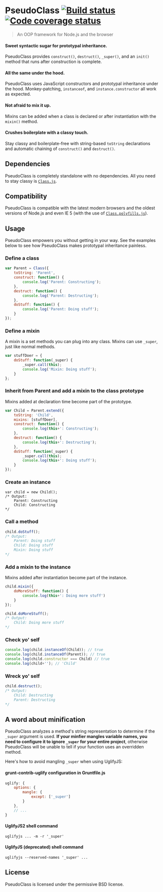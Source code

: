 # PseudoClass  [![Build status][travis-image]][travis] [![Code coverage status][coveralls-image]][coveralls]
> An OOP framework for Node.js and the browser

#### Sweet syntactic sugar for prototypal inheritance.
PseudoClass provides `construct()`, `destruct()`, `_super()`, and an `init()` method that runs after construction is complete.

#### All the same under the hood.
PseudoClass uses JavaScript constructors and prototypal inheritance under the hood. Monkey-patching, `instanceof`, and `instance.constructor` all work as expected.

#### Not afraid to mix it up.
Mixins can be added when a class is declared or after instantiation with the `mixin()` method.

#### Crushes boilerplate with a classy touch.
Stay classy and boilerplate-free with string-based `toString` declarations and automatic chaining of `construct()` and `destruct()`.


## Dependencies

PseudoClass is completely standalone with no dependencies. All you need to stay classy is [`Class.js`][Class.min.js].


## Compatibility

PseudoClass is compatible with the latest modern browsers and the oldest versions of Node.js and even IE 5 (with the use of [`Class.polyfills.js`][Class.polyfills.min.js]).


## Usage

PseudoClass empowers you without getting in your way. See the examples below to see how PseudoClass makes prototypal inheritance painless.


### Define a class

```javascript
var Parent = Class({
	toString: 'Parent',
	construct: function() {
		console.log('Parent: Constructing');
	},
	destruct: function() {
		console.log('Parent: Destructing');
	},
	doStuff: function() {
		console.log('Parent: Doing stuff');
	}
});
```


### Define a mixin

A mixin is a set methods you can plug into any class. Mixins can use `_super`, just like normal methods.

```javascript
var stuffDoer = {
	doStuff: function(_super) {
		_super.call(this);
		console.log('Mixin: Doing stuff');
	}
};
```


### Inherit from Parent and add a mixin to the class prototype

Mixins added at declaration time become part of the prototype.

```javascript
var Child = Parent.extend({
	toString: 'Child',
	mixins: [stuffDoer],
	construct: function() {
		console.log(this+': Constructing');
	},
	destruct: function() {
		console.log(this+': Destructing');
	},
	doStuff: function(_super) {
		_super.call(this);
		console.log(this+': Doing stuff');
	}
});
```


### Create an instance

```
var child = new Child();
/* Output:
	Parent: Constructing
	Child: Constructing
*/
```


### Call a method

```javascript
child.doStuff();
/* Output:
	Parent: Doing stuff
	Child: Doing stuff
	Mixin: Doing stuff
*/
```


### Add a mixin to the instance

Mixins added after instantiation become part of the instance.

```javascript
child.mixin({
	doMoreStuff: function() {
		console.log(this+': Doing more stuff')
	}
});

child.doMoreStuff();
/* Output:
	Child: Doing more stuff
*/
```


### Check yo' self

```javascript
console.log(child.instanceOf(Child)); // true
console.log(child.instanceOf(Parent)); // true
console.log(child.constructor === Child) // true
console.log(child+''); // 'Child'
```


### Wreck yo' self

```javascript
child.destruct();
/* Output:
	Child: Destructing
	Parent: Destructing
*/
```


## A word about minification

PseudoClass analyzes a method's string representation to determine if the `_super` argument is used. **If your minfier mangles variable names, you need to configure it to ignore `_super` for your entire project**, otherwise PseudoClass will be unable to tell if your function uses an overridden method.

Here's how to avoid mangling `_super` when using UglifyJS:

#### grunt-contrib-uglify configuration in Gruntfile.js
```javascript
uglify: {
	options: {
		mangle: {
			except: ['_super']
		}
	},
	// ...
}
```

#### UglifyJS2 shell command
```shell
uglifyjs ... -m -r '_super'
```

#### UglifyJS (deprecated) shell command
```shell
uglifyjs --reserved-names '_super' ... 
```


## License

PseudoClass is licensed under the permissive BSD license.


[Class.min.js]: http://lazd.github.io/PseudoClass/build/Class.min.js
[Class.polyfills.min.js]: http://lazd.github.io/PseudoClass/build/Class.polyfills.min.js

[coveralls]: https://coveralls.io/r/lazd/PseudoClass
[coveralls-image]: https://coveralls.io/repos/lazd/PseudoClass/badge.png?branch=master

[travis]: http://travis-ci.org/lazd/PseudoClass
[travis-image]: https://secure.travis-ci.org/lazd/PseudoClass.png?branch=master
